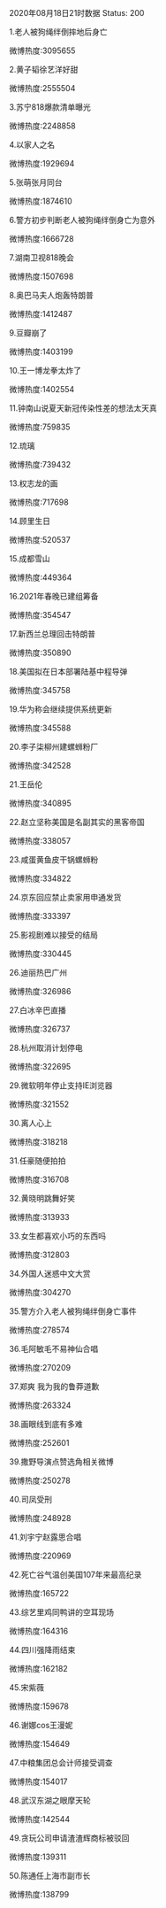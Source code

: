 2020年08月18日21时数据
Status: 200

1.老人被狗绳绊倒摔地后身亡

微博热度:3095655

2.黄子韬徐艺洋好甜

微博热度:2555504

3.苏宁818爆款清单曝光

微博热度:2248858

4.以家人之名

微博热度:1929694

5.张萌张月同台

微博热度:1874610

6.警方初步判断老人被狗绳绊倒身亡为意外

微博热度:1666728

7.湖南卫视818晚会

微博热度:1507698

8.奥巴马夫人炮轰特朗普

微博热度:1412487

9.豆瓣崩了

微博热度:1403199

10.王一博龙拳太炸了

微博热度:1402554

11.钟南山说夏天新冠传染性差的想法太天真

微博热度:759835

12.琉璃

微博热度:739432

13.权志龙的画

微博热度:717698

14.顾里生日

微博热度:520537

15.成都雪山

微博热度:449364

16.2021年春晚已建组筹备

微博热度:354547

17.新西兰总理回击特朗普

微博热度:350890

18.美国拟在日本部署陆基中程导弹

微博热度:345758

19.华为称会继续提供系统更新

微博热度:345588

20.李子柒柳州建螺蛳粉厂

微博热度:342528

21.王岳伦

微博热度:340895

22.赵立坚称美国是名副其实的黑客帝国

微博热度:338057

23.咸蛋黄鱼皮干锅螺蛳粉

微博热度:334822

24.京东回应禁止卖家用申通发货

微博热度:333397

25.影视剧难以接受的结局

微博热度:330445

26.迪丽热巴广州

微博热度:326986

27.白冰辛巴直播

微博热度:326737

28.杭州取消计划停电

微博热度:322695

29.微软明年停止支持IE浏览器

微博热度:321552

30.离人心上

微博热度:318218

31.任豪随便拍拍

微博热度:316708

32.黄晓明跳舞好笑

微博热度:313933

33.女生都喜欢小巧的东西吗

微博热度:312803

34.外国人迷惑中文大赏

微博热度:304270

35.警方介入老人被狗绳绊倒身亡事件

微博热度:278574

36.毛阿敏毛不易神仙合唱

微博热度:270209

37.郑爽 我为我的鲁莽道歉

微博热度:263324

38.画眼线到底有多难

微博热度:252601

39.撒野导演点赞选角相关微博

微博热度:250278

40.司凤受刑

微博热度:248928

41.刘宇宁赵露思合唱

微博热度:220969

42.死亡谷气温创美国107年来最高纪录

微博热度:165722

43.综艺里鸡同鸭讲的空耳现场

微博热度:164316

44.四川强降雨结束

微博热度:162182

45.宋紫薇

微博热度:159678

46.谢娜cos王漫妮

微博热度:154649

47.中粮集团总会计师接受调查

微博热度:154017

48.武汉东湖之眼摩天轮

微博热度:142544

49.贪玩公司申请渣渣辉商标被驳回

微博热度:139311

50.陈通任上海市副市长

微博热度:138799

